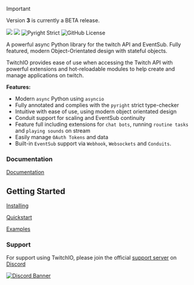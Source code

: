 > [!IMPORTANT]
> Version **3** is currently a BETA release.

![](https://raw.githubusercontent.com/TwitchIO/TwitchIO/main/logo.png)
[![](https://img.shields.io/badge/Python-3.11%20%7C%203.12%20%7C%203.13-blue.svg)](https://www.python.org)
![Pyright Strict](https://img.shields.io/badge/Pyright-Strict-b8dbb4)
![GitHub License](https://img.shields.io/github/license/PythonistaGuild/twitchio)

A powerful async Python library for the twitch API and EventSub. Fully featured, modern Object-Orientated design
with stateful objects.

TwitchIO provides ease of use when accessing the Twitch API with powerful extensions and hot-reloadable modules to help create
and manage applications on twitch.

**Features:**

- Modern ``async`` Python using ``asyncio``
- Fully annotated and complies with the ``pyright`` strict type-checker
- Intuitive with ease of use, using modern object orientated design
- Conduit support for scaling and EventSub continuity
- Feature full including extensions for ``chat bots``, running ``routine tasks`` and ``playing sounds`` on stream
- Easily manage ``OAuth Tokens`` and data
- Built-in ``EventSub`` support via ``Webhook``, ``Websockets`` and ``Conduits``.

### Documentation
[Documentation](https://twitchio.dev/)
   
Getting Started
--------------------------------
[Installing](https://twitchio.dev/en/latest/getting-started/installing.html)

[Quickstart](https://twitchio.dev/en/latest/getting-started/quickstart.html)

[Examples](/examples)

### Support
For support using TwitchIO, please join the official [support server](https://discord.gg/RAKc3HF) on [Discord](https://discord.com/)

[![Discord Banner](https://discordapp.com/api/guilds/490948346773635102/widget.png?style=banner2)](https://discord.gg/RAKc3HF)

